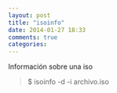 ```yaml
---
layout: post
title: "isoinfo"
date: 2014-01-27 18:33
comments: true
categories: 
---
```

Información sobre una iso

>$ isoinfo -d -i archivo.iso

